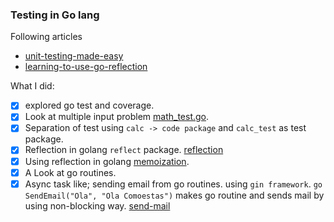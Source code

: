 ### Testing in Go lang

Following articles
- [unit-testing-made-easy](https://medium.com/rungo/unit-testing-made-easy-in-go-25077669318)
- [learning-to-use-go-reflection](https://medium.com/capital-one-tech/learning-to-use-go-reflection-part-2-c91657395066)

What I did:
- [x] explored go test and coverage.
- [x] Look at multiple input problem [math_test.go](/calc/math_test.go).
- [x] Separation of test using `calc -> code package` and `calc_test` as test package.
- [x] Reflection in golang `reflect` package. [reflection](/reflection/README.md)
- [x] Using reflection in golang [memoization](/reflection/memoization/README.md). 
- [x] A Look at go routines.
- [x] Async task like; sending email from go routines. using `gin framework`. `go SendEmail("Ola", "Ola Comoestas")` makes go routine and sends mail by using non-blocking way. [send-mail](/sendmail/README.md)